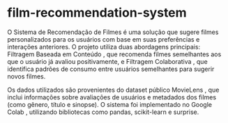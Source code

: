 # film-recommendation-system

O Sistema de Recomendação de Filmes é uma solução que sugere filmes personalizados para os usuários com base em suas preferências e interações anteriores. O projeto utiliza duas abordagens principais: Filtragem Baseada em Conteúdo , que recomenda filmes semelhantes aos que o usuário já avaliou positivamente, e Filtragem Colaborativa , que identifica padrões de consumo entre usuários semelhantes para sugerir novos filmes.

Os dados utilizados são provenientes do dataset público MovieLens , que inclui informações sobre avaliações de usuários e metadados dos filmes (como gênero, título e sinopse). O sistema foi implementado no Google Colab , utilizando bibliotecas como pandas, scikit-learn e surprise.
